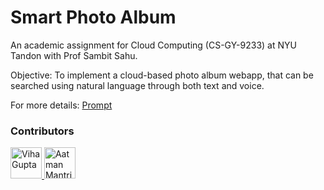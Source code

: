 # Smart Photo Album

An academic assignment for Cloud Computing (CS-GY-9233) at NYU Tandon with Prof Sambit Sahu.

Objective: To implement a cloud-based photo album webapp, that can be searched using natural language through both text and voice.

For more details: [Prompt](https://github.com/guptaviha/Smart-Photo-Album/blob/main/Smart-Photo-Album-Prompt.pdf)

### Contributors

<p float="left">

<a href="https://github.com/guptaviha">
    <img src="https://github.com/guptaviha.png?size=50" alt="Viha Gupta" width="50">
</a>

<a href="https://github.com/AatmanMantri">
    <img src="https://github.com/AatmanMantri.png?size=50" alt="Aatman Mantri" width="50">
</a>

</p>
